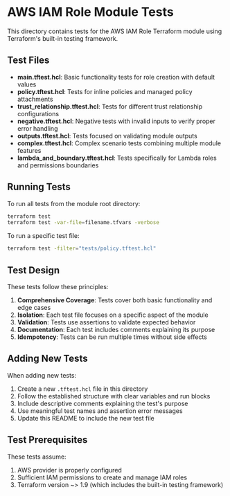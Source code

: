 # AWS IAM Role Module Tests

This directory contains tests for the AWS IAM Role Terraform module using Terraform's built-in testing framework.

## Test Files

- **main.tftest.hcl**: Basic functionality tests for role creation with default values
- **policy.tftest.hcl**: Tests for inline policies and managed policy attachments
- **trust_relationship.tftest.hcl**: Tests for different trust relationship configurations
- **negative.tftest.hcl**: Negative tests with invalid inputs to verify proper error handling
- **outputs.tftest.hcl**: Tests focused on validating module outputs
- **complex.tftest.hcl**: Complex scenario tests combining multiple module features
- **lambda_and_boundary.tftest.hcl**: Tests specifically for Lambda roles and permissions boundaries

## Running Tests

To run all tests from the module root directory:

```bash
terraform test
terraform test -var-file=filename.tfvars -verbose 
```

To run a specific test file:

```bash
terraform test -filter="tests/policy.tftest.hcl"
```

## Test Design

These tests follow these principles:

1. **Comprehensive Coverage**: Tests cover both basic functionality and edge cases
2. **Isolation**: Each test file focuses on a specific aspect of the module
3. **Validation**: Tests use assertions to validate expected behavior
4. **Documentation**: Each test includes comments explaining its purpose
5. **Idempotency**: Tests can be run multiple times without side effects

## Adding New Tests

When adding new tests:

1. Create a new `.tftest.hcl` file in this directory
2. Follow the established structure with clear variables and run blocks
3. Include descriptive comments explaining the test's purpose
4. Use meaningful test names and assertion error messages
5. Update this README to include the new test file

## Test Prerequisites

These tests assume:

1. AWS provider is properly configured
2. Sufficient IAM permissions to create and manage IAM roles
3. Terraform version ~> 1.9 (which includes the built-in testing framework)

